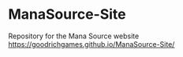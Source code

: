 # ManaSource-Site
Repository for the Mana Source website https://goodrichgames.github.io/ManaSource-Site/
